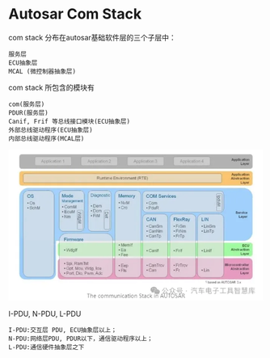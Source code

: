 # Autosar Com Stack

com stack 分布在autosar基础软件层的三个子层中：

	服务层
	ECU抽象层
	MCAL (微控制器抽象层)

com stack 所包含的模块有

	com(服务层)
	PDUR(服务层)
	Canif, Frif 等总线接口模块(ECU抽象层)
	外部总线驱动程序(ECU抽象层)
	内部总线驱动程序(MCAL层)

![Alt text](image20241020161915.png)



I-PDU, N-PDU, L-PDU

	I-PDU:交互层 PDU, ECU抽象层以上；
	N-PDU:网络层PDU, PDUR以下，通信驱动程序以上；
	L-PDU:通信硬件抽象层之下






